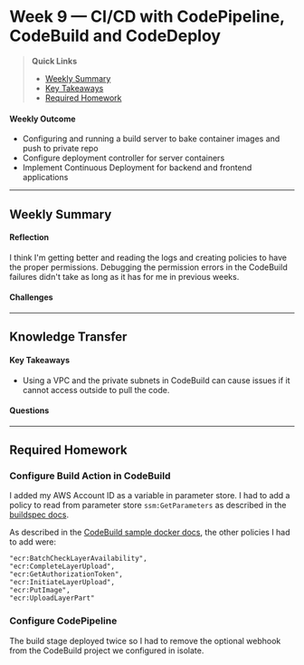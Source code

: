 # Week 9 — CI/CD with CodePipeline, CodeBuild and CodeDeploy

>__Quick Links__
> - [Weekly Summary](#weekly-summary)
> - [Key Takeaways](#key-takeaways)
> - [Required Homework](#required-homework)

#### Weekly Outcome
- Configuring and running a build server to bake container images and push to private repo
- Configure deployment controller for server containers
- Implement Continuous Deployment for backend and frontend applications


---
## Weekly Summary
<!--Summary Journal Entry-->


#### Reflection
<!--Thoughts/Feelings so far.-->
I think I'm getting better and reading the logs and creating policies to have the proper permissions. Debugging the permission errors in the CodeBuild failures didn't take as long as it has for me in previous weeks.


#### Challenges
<!-- Challenges you've had this week in completing your tasks. How you might solve them or what you did to solve them. -->

---
## Knowledge Transfer

#### Key Takeaways
<!-- Key takeaways for this week -->
- Using a VPC and the private subnets in CodeBuild can cause issues if it cannot access outside to pull the code.


#### Questions
<!-- Questions on the materials or concepts with their answers, if available.-->

---

## Required Homework  


### Configure Build Action in CodeBuild
I added my AWS Account ID as a variable in parameter store. I had to add a policy to read from parameter store `ssm:GetParameters` as described in the [buildspec docs](https://docs.aws.amazon.com/codebuild/latest/userguide/build-spec-ref.html).

As described in the [CodeBuild sample docker docs](https://docs.aws.amazon.com/codebuild/latest/userguide/sample-docker.html), the other policies I had to add were:
```
"ecr:BatchCheckLayerAvailability",
"ecr:CompleteLayerUpload",
"ecr:GetAuthorizationToken",
"ecr:InitiateLayerUpload",
"ecr:PutImage",
"ecr:UploadLayerPart"
```

### Configure CodePipeline

The build stage deployed twice so I had to remove the optional webhook from the CodeBuild project we configured in isolate. 
